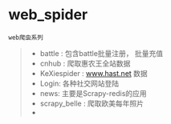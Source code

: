 # web_spider
    web爬虫系列
>- battle : 包含battle批量注册， 批量充值
>- cnhub : 爬取惠农王全站数据
>- KeXiespider : www.hast.net 数据
>- Login: 各种社交网站登陆
>- news: 主要是Scrapy-redis的应用
>- scrapy_belle : 爬取欧美每年照片
>- 
